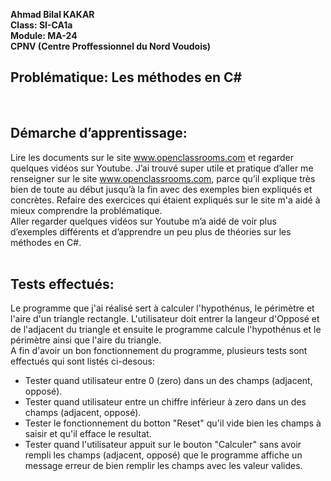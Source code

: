 __Ahmad Bilal KAKAR__ <br>
__Class: SI-CA1a__ <br>
__Module: MA-24__ <br>
__CPNV (Centre Proffessionnel du Nord Voudois)__
  
<h2>Problématique: Les méthodes en C#</h2> <br>
  
<h2>Démarche d’apprentissage:</h2> 

Lire les documents sur le site www.openclassrooms.com et regarder quelques vidéos sur Youtube.
J’ai trouvé super utile et pratique d’aller me renseigner sur le site www.openclassrooms.com, parce qu’il explique très bien de toute au début jusqu’à la fin avec des exemples bien expliqués et concrètes. Refaire des exercices qui étaient expliqués sur le site m'a aidé à mieux comprendre la problématique. <br> Aller regarder quelques vidéos sur Youtube m’a aidé de voir plus d’exemples différents et d’apprendre un peu plus de théories sur les méthodes en C#.
<br> <br>
<h2>Tests effectués:</h2>
Le programme que j'ai réalisé sert à calculer l'hypothénus, le périmètre et l'aire d'un triangle rectangle. L'utilisateur doit entrer la langeur d'Opposé et de l'adjacent du triangle et ensuite le programme calcule l'hypothénus et le périmètre ainsi que l'aire du triangle. <br>
A fin d'avoir un bon fonctionnement du programme, plusieurs tests sont effectués qui sont listés ci-desous: <br>
<ul>
  <li>Tester quand utilisateur entre 0 (zero) dans un des champs (adjacent, opposé).</li>
  <li>Tester quand utilisateur entre un chiffre inférieur à zero dans un des champs (adjacent, opposé).</li>
  <li>Tester le fonctionnement du botton "Reset" qu'il vide bien les champs à saisir et qu'il efface le resultat.</li>
  <li>Tester quand l'utilisateur appuit sur le bouton "Calculer" sans avoir rempli les champs (adjacent, opposé) que le programme affiche       un message erreur de bien remplir les champs avec les valeur valides.</li>
</ul>
